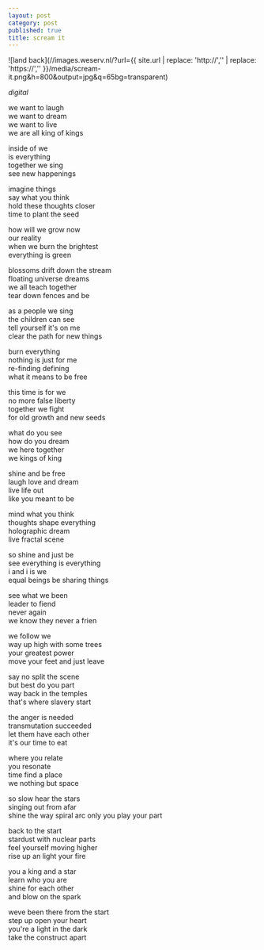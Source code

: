 ```yaml
---
layout: post
category: post
published: true
title: scream it
---
```

![land back](//images.weserv.nl/?url={{ site.url | replace: 'http://','' | replace: 'https://','' }}/media/scream-it.png&h=800&output=jpg&q=65bg=transparent)  
<!--more-->
<span class='date fr'>*digital*</span><br>
  
  
we want to laugh  
we want to dream  
we want to live  
we are all king of kings  
  
inside of we  
is everything  
together we sing  
see new happenings  
  
imagine things  
say what you think  
hold these thoughts closer  
time to plant the seed  
  
how will we grow now    
our reality  
when we burn the brightest  
everything is green  
  
blossoms drift down the stream  
floating universe dreams  
we all teach together    
tear down fences and be  
  
as a people we sing  
the children can see  
tell yourself it's on me  
clear the path for new things  
  
burn everything  
nothing is just for me   
re-finding defining  
what it means to be free   
  
this time is for we  
no more false liberty  
together we fight  
for old growth and new seeds  
  
what do you see  
how do you dream  
we here together   
we kings of king  
  
shine and be free  
laugh love and dream  
live life out  
like you meant to be  
    
mind what you think  
thoughts shape everything  
holographic dream   
live fractal scene  
  
so shine and just be  
see everything is everything  
i and i is we  
equal beings be sharing things  
  
see what we been    
leader to fiend  
never again  
we know they never a frien   
  
we follow we  
way up high with some trees  
your greatest power  
move your feet and just leave  
  
say no split the scene      
but best do you part  
way back in the temples   
that's where slavery start   
   
the anger is needed  
transmutation succeeded  
let them have each other  
it's our time to eat    
  
where you relate   
you resonate  
time find a place  
we nothing but space  
      
so slow hear the stars   
singing out from afar  
shine the way spiral arc
only you play your part    
  
back to the start  
stardust with nuclear parts  
feel yourself moving higher  
rise up an light your fire  
  
you a king and a star  
learn who you are  
shine for each other  
and blow on the spark  
  
weve been there from the start  
step up open your heart  
you're a light in the dark  
take the construct apart  
